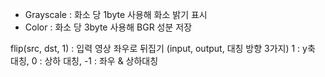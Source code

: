 * Grayscale : 화소 당 1byte 사용해 화소 밝기 표시
* Color : 화소 당 3byte 사용해 BGR 성분 저장

flip(src, dst, 1) : 입력 영상 좌우로 뒤집기
     (input, output, 대칭 방향 3가지) 
1 : y축 대칭, 0 : 상하 대칭, -1 : 좌우 & 상하대칭
